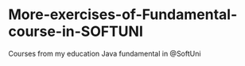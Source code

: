 # More-exercises-of-Fundamental-course-in-SOFTUNI
Courses from my education Java fundamental  in @SoftUni
